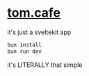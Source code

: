 # [tom.cafe](https://tom.cafe)

it's just a sveltekit app

```sh
bun install
bun run dev
```

it's LITERALLY that simple
